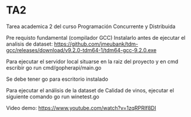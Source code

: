

# TA2
Tarea academica 2 del curso Programación Concurrente y Distribuida

Pre requisto fundamental (compilador GCC) Instalarlo antes de ejecutar el analisis de dataset:
https://github.com/jmeubank/tdm-gcc/releases/download/v9.2.0-tdm64-1/tdm64-gcc-9.2.0.exe

Para ejecutar el servidor local situarse en la raiz del proyecto y en cmd escribir
go run cmd/gopherapi/main.go

Se debe tener go para escritorio instalado

Para ejecutar el análisis de la dataset de Calidad de vinos, ejecutar el siguiente comando
go run winetest.go

Video demo:
https://www.youtube.com/watch?v=1zqRPRIf8DI

